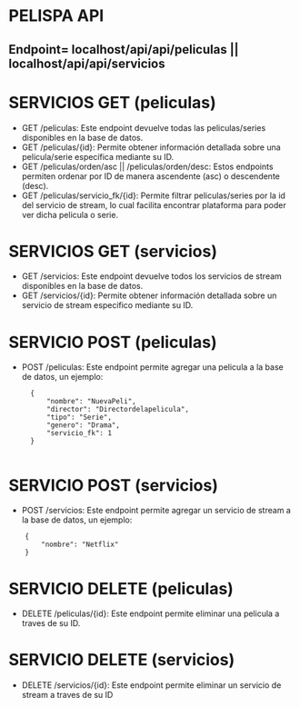 # PELISPA API
## Endpoint= localhost/api/api/peliculas || localhost/api/api/servicios

# SERVICIOS GET (peliculas)
- GET /peliculas: Este endpoint devuelve todas las peliculas/series disponibles en la base de datos.
- GET /peliculas/{id}: Permite obtener información detallada sobre una pelicula/serie específica mediante su ID.
- GET /peliculas/orden/asc || /peliculas/orden/desc: Estos endpoints permiten ordenar por ID de manera ascendente (asc) o descendente (desc).
- GET /peliculas/servicio_fk/{id}: Permite filtrar peliculas/series por la id del servicio de stream, lo cual facilita encontrar plataforma para poder ver dicha pelicula o serie.


# SERVICIOS GET (servicios)
- GET /servicios: Este endpoint devuelve todos los servicios de stream disponibles en la base de datos.
- GET /servicios/{id}: Permite obtener información detallada sobre un servicio de stream especifico mediante su ID.


# SERVICIO POST (peliculas)
- POST /peliculas: Este endpoint permite agregar una pelicula a la base de datos, un ejemplo:
  ```
    {
        "nombre": "NuevaPeli",
        "director": "Directordelapelicula",
        "tipo": "Serie",
        "genero": "Drama",
        "servicio_fk": 1
    }


# SERVICIO POST (servicios)
- POST /servicios: Este endpoint permite agregar un servicio de stream a la base de datos, un ejemplo:
```
    {
        "nombre": "Netflix"
    }

```

# SERVICIO DELETE (peliculas)
- DELETE /peliculas/{id}: Este endpoint permite eliminar una pelicula a traves de su ID.


# SERVICIO DELETE (servicios)
- DELETE /servicios/{id}: Este endpoint permite eliminar un servicio de stream a traves de su ID


